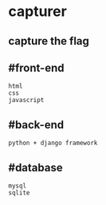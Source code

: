 # capturer
## capture the flag
## #front-end
```
html
css
javascript
```
## #back-end
```
python + django framework
```
## #database
```
mysql
sqlite
```
